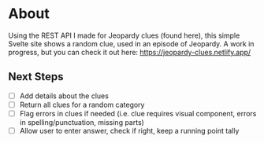# About

Using the REST API I made for Jeopardy clues (found here), this simple Svelte site shows a random clue, used in an episode of Jeopardy. A work in progress, but you can check it out here: https://jeopardy-clues.netlify.app/

## Next Steps

- [ ] Add details about the clues
- [ ] Return all clues for a random category
- [ ] Flag errors in clues if needed (i.e. clue requires visual component, errors in spelling/punctuation, missing parts)
- [ ] Allow user to enter answer, check if right, keep a running point tally
